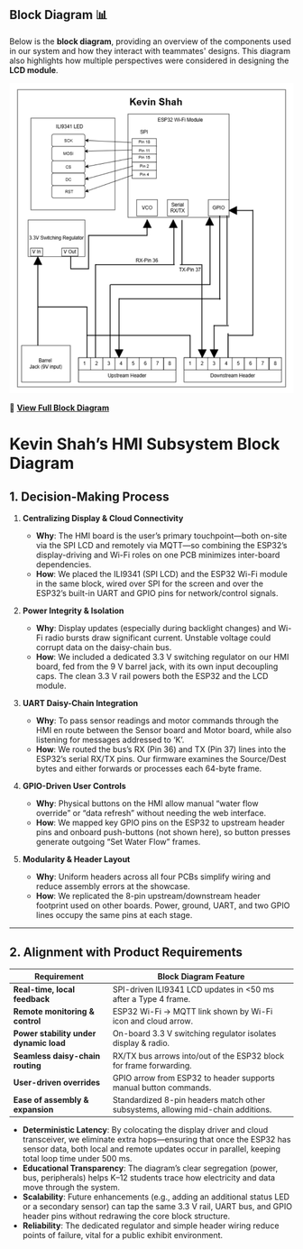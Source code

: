 ## Block Diagram 📊  

Below is the **block diagram**, providing an overview of the components used in our system and how they interact with teammates' designs. This diagram also highlights how multiple perspectives were considered in designing the **LCD module**.  

![Block Diagram](Kevin_Block_Diagram.png)  

🔗 [**View Full Block Diagram**](https://drive.google.com/file/d/1RpGKMqPx2KDftNLyvjiD0EZUxZtFBrqE/view?usp=sharing)  

# Kevin Shah’s HMI Subsystem Block Diagram

## 1. Decision-Making Process

1. **Centralizing Display & Cloud Connectivity**  
   - **Why**: The HMI board is the user’s primary touchpoint—both on-site via the SPI LCD and remotely via MQTT—so combining the ESP32’s display-driving and Wi-Fi roles on one PCB minimizes inter-board dependencies.  
   - **How**: We placed the ILI9341 (SPI LCD) and the ESP32 Wi-Fi module in the same block, wired over SPI for the screen and over the ESP32’s built-in UART and GPIO pins for network/control signals.

2. **Power Integrity & Isolation**  
   - **Why**: Display updates (especially during backlight changes) and Wi-Fi radio bursts draw significant current. Unstable voltage could corrupt data on the daisy-chain bus.  
   - **How**: We included a dedicated 3.3 V switching regulator on our HMI board, fed from the 9 V barrel jack, with its own input decoupling caps. The clean 3.3 V rail powers both the ESP32 and the LCD module.

3. **UART Daisy-Chain Integration**  
   - **Why**: To pass sensor readings and motor commands through the HMI en route between the Sensor board and Motor board, while also listening for messages addressed to ‘K’.  
   - **How**: We routed the bus’s RX (Pin 36) and TX (Pin 37) lines into the ESP32’s serial RX/TX pins. Our firmware examines the Source/Dest bytes and either forwards or processes each 64-byte frame.

4. **GPIO-Driven User Controls**  
   - **Why**: Physical buttons on the HMI allow manual “water flow override” or “data refresh” without needing the web interface.  
   - **How**: We mapped key GPIO pins on the ESP32 to upstream header pins and onboard push-buttons (not shown here), so button presses generate outgoing “Set Water Flow” frames.

5. **Modularity & Header Layout**  
   - **Why**: Uniform headers across all four PCBs simplify wiring and reduce assembly errors at the showcase.  
   - **How**: We replicated the 8-pin upstream/downstream header footprint used on other boards. Power, ground, UART, and two GPIO lines occupy the same pins at each stage.

---

## 2. Alignment with Product Requirements

| Requirement                                    | Block Diagram Feature                                     |
|------------------------------------------------|------------------------------------------------------------|
| **Real-time, local feedback**                  | SPI-driven ILI9341 LCD updates in <50 ms after a Type 4 frame. |
| **Remote monitoring & control**                | ESP32 Wi-Fi → MQTT link shown by Wi-Fi icon and cloud arrow.  |
| **Power stability under dynamic load**         | On-board 3.3 V switching regulator isolates display & radio. |
| **Seamless daisy-chain routing**               | RX/TX bus arrows into/out of the ESP32 block for frame forwarding. |
| **User-driven overrides**                      | GPIO arrow from ESP32 to header supports manual button commands. |
| **Ease of assembly & expansion**               | Standardized 8-pin headers match other subsystems, allowing mid-chain additions. |

- **Deterministic Latency**: By colocating the display driver and cloud transceiver, we eliminate extra hops—ensuring that once the ESP32 has sensor data, both local and remote updates occur in parallel, keeping total loop time under 500 ms.  
- **Educational Transparency**: The diagram’s clear segregation (power, bus, peripherals) helps K–12 students trace how electricity and data move through the system.  
- **Scalability**: Future enhancements (e.g., adding an additional status LED or a secondary sensor) can tap the same 3.3 V rail, UART bus, and GPIO header pins without redrawing the core block structure.  
- **Reliability**: The dedicated regulator and simple header wiring reduce points of failure, vital for a public exhibit environment.

